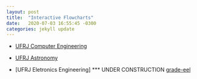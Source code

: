 ```yaml
---
layout: post
title:  "Interactive Flowcharts"
date:   2020-07-03 16:55:45 -0300
categories: jekyll update
---
```

* [UFRJ Computer Engineering][grade-eci]  

* [UFRJ Astronomy][grade-astro]

* [UFRJ Eletronics Engineering] *** UNDER CONSTRUCTION [grade-eel]

[grade-eci]: https://gremio-eci.github.io/grade/
[grade-astro]:   https://vnakayama.github.io/grade_astrofisica/
[grade-eel]: https://vnakayama.github.io/grade_eletronica/
